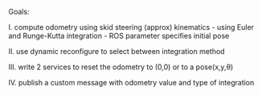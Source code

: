 Goals:

  I. compute odometry using skid steering (approx) kinematics
    - using Euler and Runge-Kutta integration
    - ROS parameter specifies initial pose
    
  II. use dynamic reconfigure to select between integration method
  
  III. write 2 services to reset the odometry to (0,0) or to a pose(x,y,θ)
  
  IV. publish a custom message with odometry value and type of integration
